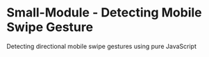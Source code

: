# Small-Module - Detecting Mobile Swipe Gesture
Detecting directional mobile swipe gestures using pure JavaScript
